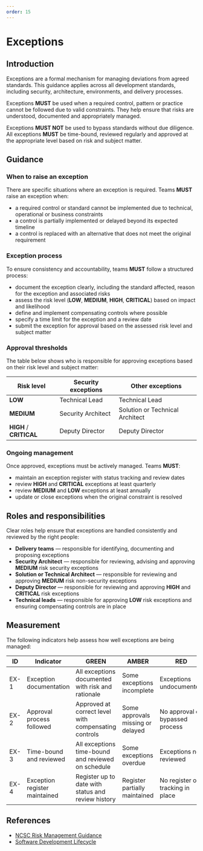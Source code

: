 ```yaml
---
order: 15
---
```

# Exceptions

## Introduction

Exceptions are a formal mechanism for managing deviations from agreed standards. This guidance applies across all development standards, including security, architecture, environments, and delivery processes.

Exceptions **MUST** be used when a required control, pattern or practice cannot be followed due to valid constraints. They help ensure that risks are understood, documented and appropriately managed.

Exceptions **MUST NOT** be used to bypass standards without due diligence. All exceptions **MUST** be time-bound, reviewed regularly and approved at the appropriate level based on risk and subject matter.

## Guidance

### When to raise an exception

There are specific situations where an exception is required. Teams **MUST** raise an exception when:

- a required control or standard cannot be implemented due to technical, operational or business constraints
- a control is partially implemented or delayed beyond its expected timeline
- a control is replaced with an alternative that does not meet the original requirement

### Exception process

To ensure consistency and accountability, teams **MUST** follow a structured process:

- document the exception clearly, including the standard affected, reason for the exception and associated risks
- assess the risk level (**LOW**, **MEDIUM**, **HIGH**, **CRITICAL**) based on impact and likelihood
- define and implement compensating controls where possible
- specify a time limit for the exception and a review date
- submit the exception for approval based on the assessed risk level and subject matter

### Approval thresholds

The table below shows who is responsible for approving exceptions based on their risk level and subject matter:

| Risk level              | Security exceptions | Other exceptions                |
| ----------------------- | ------------------- | ------------------------------- |
| **LOW**                 | Technical Lead      | Technical Lead                  |
| **MEDIUM**              | Security Architect  | Solution or Technical Architect |
| **HIGH** / **CRITICAL** | Deputy Director     | Deputy Director                 |

### Ongoing management

Once approved, exceptions must be actively managed. Teams **MUST**:

- maintain an exception register with status tracking and review dates
- review **HIGH** and **CRITICAL** exceptions at least quarterly
- review **MEDIUM** and **LOW** exceptions at least annually
- update or close exceptions when the original constraint is resolved

## Roles and responsibilities

Clear roles help ensure that exceptions are handled consistently and reviewed by the right people:

- **Delivery teams** — responsible for identifying, documenting and proposing exceptions
- **Security Architect** — responsible for reviewing, advising and approving **MEDIUM** risk security exceptions
- **Solution or Technical Architect** — responsible for reviewing and approving **MEDIUM** risk non-security exceptions
- **Deputy Director** — responsible for reviewing and approving **HIGH** and **CRITICAL** risk exceptions
- **Technical leads** — responsible for approving **LOW** risk exceptions and ensuring compensating controls are in place

## Measurement

The following indicators help assess how well exceptions are being managed:

| ID   | Indicator                     | GREEN                                                | AMBER                             | RED                              |
| ---- | ----------------------------- | ---------------------------------------------------- | --------------------------------- | -------------------------------- |
| EX-1 | Exception documentation       | All exceptions documented with risk and rationale    | Some exceptions incomplete        | Exceptions undocumented          |
| EX-2 | Approval process followed     | Approved at correct level with compensating controls | Some approvals missing or delayed | No approval or bypassed process  |
| EX-3 | Time-bound and reviewed       | All exceptions time-bound and reviewed on schedule   | Some exceptions overdue           | Exceptions not reviewed          |
| EX-4 | Exception register maintained | Register up to date with status and review history   | Register partially maintained     | No register or tracking in place |

## References

- [NCSC Risk Management Guidance][1]
- [Software Development Lifecycle][2]

[1]: https://www.ncsc.gov.uk/collection/risk-management
[2]: sdlc.md

